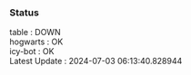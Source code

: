 ### Status


table : DOWN  
hogwarts : OK  
icy-bot : OK  
Latest Update : 2024-07-03 06:13:40.828944
